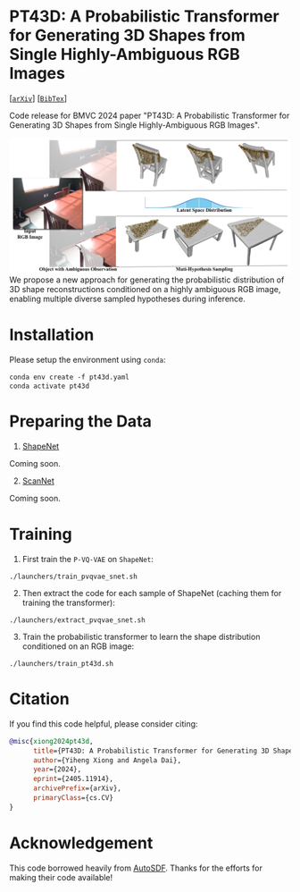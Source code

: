 # PT43D: A Probabilistic Transformer for Generating 3D Shapes from Single Highly-Ambiguous RGB Images
[[`arXiv`](https://arxiv.org/abs/2405.11914)]
[[`BibTex`](#citation)]

Code release for BMVC 2024 paper "PT43D: A Probabilistic Transformer for Generating 3D Shapes from Single Highly-Ambiguous RGB Images".

![1-teaser-v3-out-1](docs/teaser.png)
We propose a new approach for generating the probabilistic distribution of 3D shape reconstructions conditioned on a highly ambiguous RGB image, enabling multiple diverse sampled hypotheses during inference.

# Installation
Please setup the environment using `conda`:

```
conda env create -f pt43d.yaml
conda activate pt43d
```

# Preparing the Data
1. [ShapeNet](https://www.shapenet.org)

Coming soon.

2. [ScanNet](http://www.scan-net.org/)

Coming soon.

# Training
1. First train the `P-VQ-VAE` on `ShapeNet`:
```
./launchers/train_pvqvae_snet.sh
```

2. Then extract the code for each sample of ShapeNet (caching them for training the transformer):
```
./launchers/extract_pvqvae_snet.sh
```

3. Train the probabilistic transformer to learn the shape distribution conditioned on an RGB image:
```
./launchers/train_pt43d.sh
```
# <a name="citation"></a> Citation

If you find this code helpful, please consider citing:
```BibTeX
@misc{xiong2024pt43d,
      title={PT43D: A Probabilistic Transformer for Generating 3D Shapes from Single Highly-Ambiguous RGB Images}, 
      author={Yiheng Xiong and Angela Dai},
      year={2024},
      eprint={2405.11914},
      archivePrefix={arXiv},
      primaryClass={cs.CV}
}
```

# Acknowledgement
This code borrowed heavily from [AutoSDF](https://github.com/yccyenchicheng/AutoSDF). Thanks for the efforts for making their code available!
